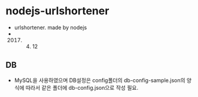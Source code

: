 # nodejs-urlshortener
- urlshortener. made by nodejs
- 2017. 04. 12

## DB
- MySQL을 사용하였으며 DB설정은 config폴더의 db-config-sample.json의 양식에 따라서 같은 폴더에 db-config.json으로 작성 필요.
